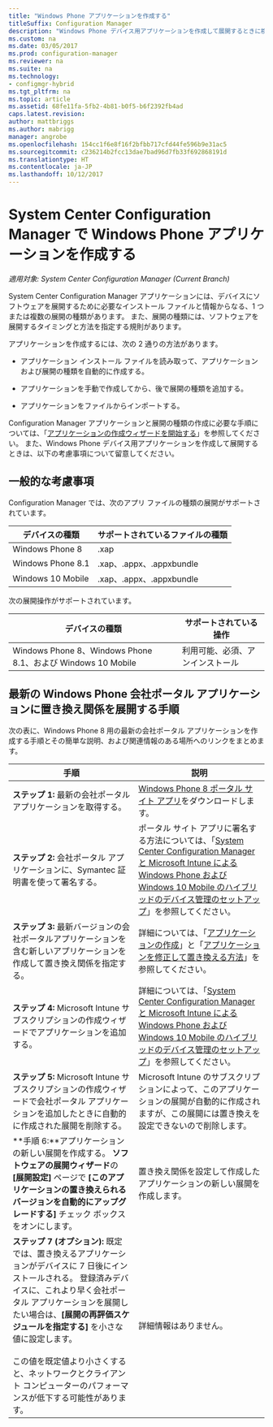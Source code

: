 ```yaml
---
title: "Windows Phone アプリケーションを作成する"
titleSuffix: Configuration Manager
description: "Windows Phone デバイス用アプリケーションを作成して展開するときに検討する必要がある考慮事項について説明します。"
ms.custom: na
ms.date: 03/05/2017
ms.prod: configuration-manager
ms.reviewer: na
ms.suite: na
ms.technology:
- configmgr-hybrid
ms.tgt_pltfrm: na
ms.topic: article
ms.assetid: 68fe11fa-5fb2-4b81-b0f5-b6f2392fb4ad
caps.latest.revision: 
author: mattbriggs
ms.author: mabrigg
manager: angrobe
ms.openlocfilehash: 154cc1f6e8f16f2bfbb717cfd44fe596b9e31ac5
ms.sourcegitcommit: c236214b2fcc13dae7bad96d7fb33f692868191d
ms.translationtype: HT
ms.contentlocale: ja-JP
ms.lasthandoff: 10/12/2017
---
```

# <a name="create-windows-phone-applications-with-system-center-configuration-manager"></a>System Center Configuration Manager で Windows Phone アプリケーションを作成する

*適用対象: System Center Configuration Manager (Current Branch)*

System Center Configuration Manager アプリケーションには、デバイスにソフトウェアを展開するために必要なインストール ファイルと情報からなる、1 つまたは複数の展開の種類があります。 また、展開の種類には、ソフトウェアを展開するタイミングと方法を指定する規則があります。  

 アプリケーションを作成するには、次の 2 通りの方法があります。  

-   アプリケーション インストール ファイルを読み取って、アプリケーションおよび展開の種類を自動的に作成する。  

-   アプリケーションを手動で作成してから、後で展開の種類を追加する。  

-   アプリケーションをファイルからインポートする。  

Configuration Manager アプリケーションと展開の種類の作成に必要な手順については、「[アプリケーションの作成ウィザードを開始する](../../apps/deploy-use/create-applications.md#start-the-create-application-wizard)」を参照してください。 また、Windows Phone デバイス用アプリケーションを作成して展開するときは、以下の考慮事項について留意してください。  

## <a name="general-considerations"></a>一般的な考慮事項  
 Configuration Manager では、次のアプリ ファイルの種類の展開がサポートされています。  

|デバイスの種類|サポートされているファイルの種類|  
|-----------------|---------------------|  
|Windows Phone 8|.xap|  
|Windows Phone 8.1|.xap、.appx、.appxbundle|
|Windows 10 Mobile|.xap、.appx、.appxbundle|

 次の展開操作がサポートされています。  

|デバイスの種類|サポートされている操作|  
|-----------------|-----------------------|  
|Windows Phone 8、Windows Phone 8.1、および Windows 10 Mobile|利用可能、必須、アンインストール|  

## <a name="steps-to-deploy-the-latest-windows-phone-company-portal-app-with-supersedence"></a>最新の Windows Phone 会社ポータル アプリケーションに置き換え関係を展開する手順  
 次の表に、Windows Phone 8 用の最新の会社ポータル アプリケーションを作成する手順とその簡単な説明、および関連情報のある場所へのリンクをまとめます。  

|手順|説明|  
|----------|----------------------|  
|**ステップ 1:** 最新の会社ポータル アプリケーションを取得する。|[Windows Phone 8 ポータル サイト アプリ](http://go.microsoft.com/fwlink/?LinkId=268440)をダウンロードします。|  
|**ステップ 2:** 会社ポータル アプリケーションに、Symantec 証明書を使って署名する。|ポータル サイト アプリに署名する方法については、「[System Center Configuration Manager と Microsoft Intune による Windows Phone および Windows 10 Mobile のハイブリッドのデバイス管理のセットアップ](../../mdm/deploy-use/enroll-hybrid-windows.md)」を参照してください。|  
|**ステップ 3:** 最新バージョンの会社ポータルアプリケーションを含む新しいアプリケーションを作成して置き換え関係を指定する。|詳細については、「[アプリケーションの作成](../../apps/deploy-use/create-applications.md)」と「[アプリケーションを修正して置き換える方法](../../apps/deploy-use/revise-and-supersede-applications.md)」を参照してください。|  
|**ステップ 4:** Microsoft Intune サブスクリプションの作成ウィザードでアプリケーションを追加する。|詳細については、「[System Center Configuration Manager と Microsoft Intune による Windows Phone および Windows 10 Mobile のハイブリッドのデバイス管理のセットアップ](../../mdm/deploy-use/enroll-hybrid-windows.md)」を参照してください。|  
|**ステップ 5:** Microsoft Intune サブスクリプションの作成ウィザードで会社ポータル アプリケーションを追加したときに自動的に作成された展開を削除する。|Microsoft Intune のサブスクリプションによって、このアプリケーションの展開が自動的に作成されますが、この展開には置き換えを設定できないので削除します。|  
|**手順 6:**アプリケーションの新しい展開を作成する。 **ソフトウェアの展開ウィザード**の **[展開設定]** ページで **[このアプリケーションの置き換えられるバージョンを自動的にアップグレードする]** チェック ボックスをオンにします。|置き換え関係を設定して作成したアプリケーションの新しい展開を作成します。|  
|**ステップ 7 (オプション):** 既定では、置き換えるアプリケーションがデバイスに 7 日後にインストールされる。 登録済みデバイスに、これより早く会社ポータル アプリケーションを展開したい場合は、**[展開の再評価スケジュールを指定する]** を小さな値に設定します。<br /><br /> この値を既定値より小さくすると、ネットワークとクライアント コンピューターのパフォーマンスが低下する可能性があります。|詳細情報はありません。|  
